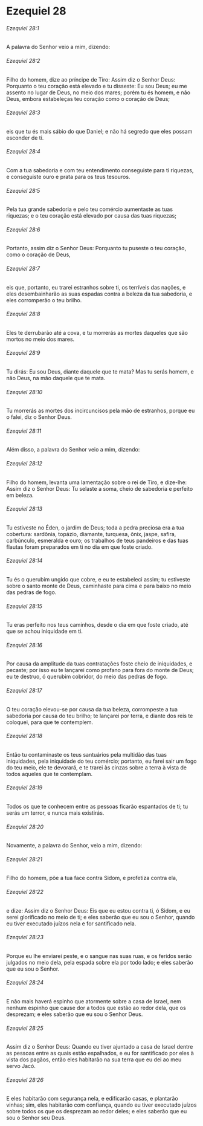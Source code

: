 # Ezequiel 28

###### Ezequiel 28:1

A palavra do Senhor veio a mim, dizendo:

###### Ezequiel 28:2

Filho do homem, dize ao príncipe de Tiro: Assim diz o Senhor Deus: Porquanto o teu coração está elevado e tu disseste: Eu sou Deus; eu me assento no lugar de Deus, no meio dos mares; porém tu és homem, e não Deus, embora estabeleças teu coração como o coração de Deus;

###### Ezequiel 28:3

eis que tu és mais sábio do que Daniel; e não há segredo que eles possam esconder de ti.

###### Ezequiel 28:4

Com a tua sabedoria e com teu entendimento conseguiste para ti riquezas, e conseguiste ouro e prata para os teus tesouros.

###### Ezequiel 28:5

Pela tua grande sabedoria e pelo teu comércio aumentaste as tuas riquezas; e o teu coração está elevado por causa das tuas riquezas;

###### Ezequiel 28:6

Portanto, assim diz o Senhor Deus: Porquanto tu puseste o teu coração, como o coração de Deus,

###### Ezequiel 28:7

eis que, portanto, eu trarei estranhos sobre ti, os terríveis das nações, e eles desembainharão as suas espadas contra a beleza da tua sabedoria, e eles corromperão o teu brilho.

###### Ezequiel 28:8

Eles te derrubarão até a cova, e tu morrerás as mortes daqueles que são mortos no meio dos mares.

###### Ezequiel 28:9

Tu dirás: Eu sou Deus, diante daquele que te mata? Mas tu serás homem, e não Deus, na mão daquele que te mata.

###### Ezequiel 28:10

Tu morrerás as mortes dos incircuncisos pela mão de estranhos, porque eu o falei, diz o Senhor Deus.

###### Ezequiel 28:11

Além disso, a palavra do Senhor veio a mim, dizendo:

###### Ezequiel 28:12

Filho do homem, levanta uma lamentação sobre o rei de Tiro, e dize-lhe: Assim diz o Senhor Deus: Tu selaste a soma, cheio de sabedoria e perfeito em beleza.

###### Ezequiel 28:13

Tu estiveste no Éden, o jardim de Deus; toda a pedra preciosa era a tua cobertura: sardônia, topázio, diamante, turquesa, ônix, jaspe, safira, carbúnculo, esmeralda e ouro; os trabalhos de teus pandeiros e das tuas flautas foram preparados em ti no dia em que foste criado.

###### Ezequiel 28:14

Tu és o querubim ungido que cobre, e eu te estabeleci assim; tu estiveste sobre o santo monte de Deus, caminhaste para cima e para baixo no meio das pedras de fogo.

###### Ezequiel 28:15

Tu eras perfeito nos teus caminhos, desde o dia em que foste criado, até que se achou iniquidade em ti.

###### Ezequiel 28:16

Por causa da amplitude da tuas contratações foste cheio de iniquidades, e pecaste; por isso eu te lançarei como profano para fora do monte de Deus; eu te destruo, ó querubim cobridor, do meio das pedras de fogo.

###### Ezequiel 28:17

O teu coração elevou-se por causa da tua beleza, corrompeste a tua sabedoria por causa do teu brilho; te lançarei por terra, e diante dos reis te coloquei, para que te contemplem.

###### Ezequiel 28:18

Então tu contaminaste os teus santuários pela multidão das tuas iniquidades, pela iniquidade do teu comércio; portanto, eu farei sair um fogo do teu meio, ele te devorará, e te trarei às cinzas sobre a terra à vista de todos aqueles que te contemplam.

###### Ezequiel 28:19

Todos os que te conhecem entre as pessoas ficarão espantados de ti; tu serás um terror, e nunca mais existirás.

###### Ezequiel 28:20

Novamente, a palavra do Senhor, veio a mim, dizendo:

###### Ezequiel 28:21

Filho do homem, põe a tua face contra Sidom, e profetiza contra ela,

###### Ezequiel 28:22

e dize: Assim diz o Senhor Deus: Eis que eu estou contra ti, ó Sidom, e eu serei glorificado no meio de ti; e eles saberão que eu sou o Senhor, quando eu tiver executado juízos nela e for santificado nela.

###### Ezequiel 28:23

Porque eu lhe enviarei peste, e o sangue nas suas ruas, e os feridos serão julgados no meio dela, pela espada sobre ela por todo lado; e eles saberão que eu sou o Senhor.

###### Ezequiel 28:24

E não mais haverá espinho que atormente sobre a casa de Israel, nem nenhum espinho que cause dor a todos que estão ao redor dela, que os desprezam; e eles saberão que eu sou o Senhor Deus.

###### Ezequiel 28:25

Assim diz o Senhor Deus: Quando eu tiver ajuntado a casa de Israel dentre as pessoas entre as quais estão espalhados, e eu for santificado por eles à vista dos pagãos, então eles habitarão na sua terra que eu dei ao meu servo Jacó.

###### Ezequiel 28:26

E eles habitarão com segurança nela, e edificarão casas, e plantarão vinhas; sim, eles habitarão com confiança, quando eu tiver executado juízos sobre todos os que os desprezam ao redor deles; e eles saberão que eu sou o Senhor seu Deus.

